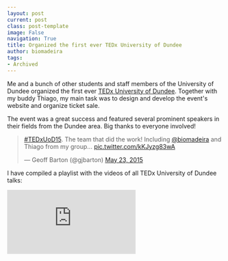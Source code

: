 ```yaml
---
layout: post
current: post
class: post-template
image: False
navigation: True
title: Organized the first ever TEDx University of Dundee
author: biomadeira
tags:
- Archived
---
```


Me and a bunch of other students and staff members of the University of Dundee organized the first
ever [TEDx University of Dundee](http://tedxuod.co.uk/). Together with my buddy Thiago, my main task was to 
design and develop the event's website and organize ticket sale.

The event was a great success and featured several prominent speakers in their fields from the Dundee area. 
Big thanks to everyone involved!

<blockquote class="twitter-tweet tw-align-center" lang="en"><p lang="en" dir="ltr"><a href="https://twitter.com/hashtag/TEDxUoD15?src=hash">#TEDxUoD15</a>. The team that did the work! Including <a href="https://twitter.com/biomadeira">@biomadeira</a> and Thiago from my group... <a href="http://t.co/kKJyzg83wA">pic.twitter.com/kKJyzg83wA</a></p>&mdash; Geoff Barton (@gjbarton) <a href="https://twitter.com/gjbarton/status/602159556379160576">May 23, 2015</a></blockquote>
<script async src="//platform.twitter.com/widgets.js" charset="utf-8"></script>


I have compiled a playlist with the videos of all TEDx University of Dundee talks:

<iframe src="https://www.youtube.com/embed/videoseries?list=PLN918k2R1YYOTGCmqvC3bUyqGICP74e-c" frameborder="0" allowfullscreen></iframe>
